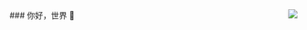 <img align="right" src="https://github-readme-stats.vercel.app/api?username=isnl&show_icons=true&icon_color=CE1D2D&text_color=718096&bg_color=ffffff&hide_title=true" />
### 你好，世界 👋
